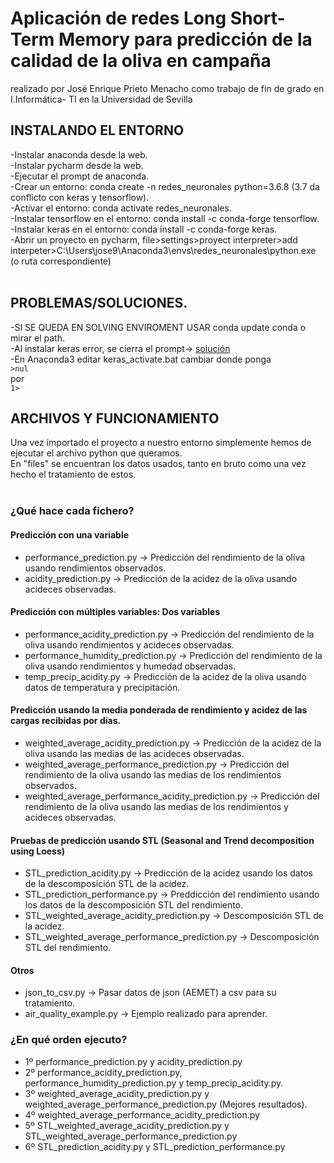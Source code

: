 # Aplicación de redes Long Short-Term Memory para predicción de la calidad de la oliva en campaña
realizado por José Enrique Prieto Menacho como trabajo de fin de grado en I.Informática- TI en la Universidad de Sevilla

## INSTALANDO EL ENTORNO

-Instalar anaconda desde la web.<br />
-Instalar pycharm desde la web.<br />
-Ejecutar el prompt de anaconda. <br />
-Crear un entorno: conda create -n redes_neuronales python=3.6.8 (3.7 da conflicto con keras y tensorflow).<br />
-Activar el entorno: conda activate redes_neuronales.<br />
-Instalar tensorflow en el entorno: conda install -c conda-forge tensorflow.<br />
-Instalar keras en el entorno: conda install -c conda-forge keras.<br />
-Abrir un proyecto en pycharm, file>settings>proyect interpreter>add interpeter>C:\Users\jose9\Anaconda3\envs\redes_neuronales\python.exe (o ruta correspondiente)
<br /><br />

## PROBLEMAS/SOLUCIONES.<br />
-SI SE QUEDA EN SOLVING ENVIROMENT USAR conda update conda o mirar el path.<br />
-Al instalar keras error, se cierra el prompt-> [solución](https://stackoverflow.com/questions/53483685/keras-breaks-anaconda-prompt)<br />
-En Anaconda3 editar keras_activate.bat cambiar donde ponga <br />
`>nul`<br />
por<br />
`1>`
<br />


## ARCHIVOS Y FUNCIONAMIENTO
Una vez importado el proyecto a nuestro entorno simplemente hemos de ejecutar el archivo python que queramos.<br />
En "files" se encuentran los datos usados, tanto en bruto como una vez hecho el tratamiento de estos. <br /><br />
### ¿Qué hace cada fichero?<br />
#### Predicción con una variable<br />
- performance_prediction.py -> Predicción del rendimiento de la oliva usando rendimientos observados.
- acidity_prediction.py -> Predicción de la acidez de la oliva usando acideces observadas.
#### Predicción con múltiples variables: Dos variables<br />
- performance_acidity_prediction.py -> Predicción del rendimiento de la oliva usando rendimientos y acideces observadas.
- performance_humidity_prediction.py -> Predicción del rendimiento de la oliva usando rendimientos y humedad observadas.
- temp_precip_acidity.py -> Predicción de la acidez de la oliva usando datos de temperatura y precipitación.
#### Predicción usando la media ponderada de rendimiento y acidez de las cargas recibidas por días.<br />
- weighted_average_acidity_prediction.py -> Predicción de la acidez de la oliva usando las medias de las acideces observadas.
- weighted_average_performance_prediction.py -> Predicción del rendimiento de la oliva usando las medias de los rendimientos observados.
- weighted_average_performance_acidity_prediction.py -> Predicción del rendimiento de la oliva usando las medias de los rendimientos y acideces observadas.
#### Pruebas de predicción usando STL (Seasonal and Trend decomposition using Loess)<br />
- STL_prediction_acidity.py -> Predicción de la acidez usando los datos de la descomposición STL de la acidez.
- STL_prediction_performance.py -> Preddicción del rendimiento usando los datos de la descomposición STL del rendimiento.
- STL_weighted_average_acidity_prediction.py -> Descomposición STL de la acidez.
- STL_weighted_average_performance_prediction.py -> Descomposición STL del rendimiento.
#### Otros<br />
- json_to_csv.py -> Pasar datos de json (AEMET) a csv para su tratamiento.
- air_quality_example.py -> Ejemplo realizado para aprender.
### ¿En qué orden ejecuto?<br />
- 1º performance_prediction.py y acidity_prediction.py
- 2º performance_acidity_prediction.py, performance_humidity_prediction.py y temp_precip_acidity.py.
- 3º weighted_average_acidity_prediction.py y weighted_average_performance_prediction.py (Mejores resultados).
- 4º weighted_average_performance_acidity_prediction.py
- 5º STL_weighted_average_acidity_prediction.py y STL_weighted_average_performance_prediction.py
- 6º STL_prediction_acidity.py y STL_prediction_performance.py
